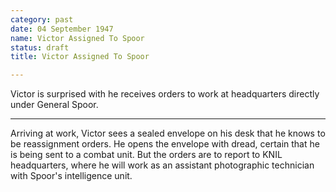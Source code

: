 ```yaml
---
category: past
date: 04 September 1947
name: Victor Assigned To Spoor
status: draft
title: Victor Assigned To Spoor

---
```

Victor is surprised with he receives orders to work at headquarters directly under General Spoor.

------

Arriving at work, Victor sees a sealed
envelope on his desk that he knows to be reassignment orders. He opens
the envelope with dread, certain that he is being sent to a combat unit.
But the orders are to report to KNIL headquarters, where he
will work as an assistant photographic technician with
Spoor's intelligence unit.
